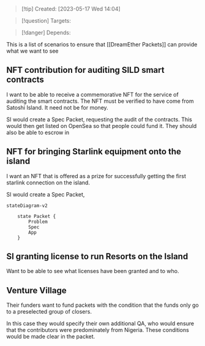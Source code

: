 
>[!tip] Created: [2023-05-17 Wed 14:04]

>[!question] Targets: 

>[!danger] Depends: 

This is a list of scenarios to ensure that [[DreamEther Packets]] can provide what we want to see

## NFT contribution for auditing SILD smart contracts
I want to be able to receive a commemorative NFT for the service of auditing the smart contracts.
The NFT must be verified to have come from Satoshi Island.  It need not be for money.

SI would create a Spec Packet, requesting the audit of the contracts.  This would then get listed on OpenSea so that people could fund it.  They should also be able to escrow in 

## NFT for bringing Starlink equipment onto the island
I want an NFT that is offered as a prize for successfully getting the first starlink connection on the island.

SI would create a Spec Packet, 

```mermaid
stateDiagram-v2

    state Packet {
		Problem
        Spec
        App
    }

```

## SI granting license to run Resorts on the Island
Want to be able to see what licenses have been granted and to who.

## Venture Village 
Their funders want to fund packets with the condition that the funds only go to a preselected group of closers.

In this case they would specify their own additional QA, who would ensure that the contributors were predominately from Nigeria.  These conditions would be made clear in the packet.
